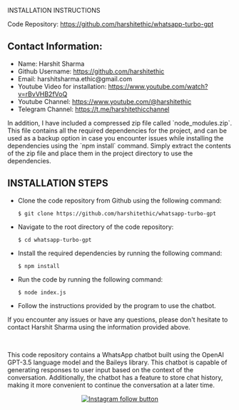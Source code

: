 INSTALLATION INSTRUCTIONS
	<p>Code Repository: <a href="https://github.com/harshitethic/whatsapp-turbo-gpt">https://github.com/harshitethic/whatsapp-turbo-gpt</a></p>
  <h2>Contact Information:</h2>
<ul>
	<li>Name: Harshit Sharma</li>
	<li>Github Username: <a href="https://github.com/harshitethic">https://github.com/harshitethic</a></li>
	<li>Email: harshitsharma.ethic@gmail.com</li>
	<li>Youtube Video for installation: <a href="https://www.youtube.com/watch?v=rBvVHB2fVoQ">https://www.youtube.com/watch?v=rBvVHB2fVoQ</a></li>
	<li>Youtube Channel: <a href="https://www.youtube.com/@harshitethic">https://www.youtube.com/@harshitethic</a></li>
	<li>Telegram Channel: <a href="https://t.me/harshitethicchannel">https://t.me/harshitethicchannel</a></li>
</ul>

<p>In addition, I have included a compressed zip file called `node_modules.zip`. This file contains all the required dependencies for the project, and can be used as a backup option in case you encounter issues while installing the dependencies using the `npm install` command. Simply extract the contents of the zip file and place them in the project directory to use the dependencies.</p>

<h2>INSTALLATION STEPS</h2>
<div>
  <ul>
    <li>
      <p>Clone the code repository from Github using the following command:</p>
      <pre><code>$ git clone https://github.com/harshitethic/whatsapp-turbo-gpt</code></pre>
    </li>
    <li>
      <p>Navigate to the root directory of the code repository:</p>
      <pre><code>$ cd whatsapp-turbo-gpt</code></pre>
    </li>
    <li>
      <p>Install the required dependencies by running the following command:</p>
      <pre><code>$ npm install</code></pre>
    </li>
    <li>
      <p>Run the code by running the following command:</p>
      <pre><code>$ node index.js</code></pre>
    </li>
    <li>
      <p>Follow the instructions provided by the program to use the chatbot.</p>
    </li>
  </ul>
</div>

<p>If you encounter any issues or have any questions, please don't hesitate to contact Harshit Sharma using the information provided above.</p>
<br>
<p>This code repository contains a WhatsApp chatbot built using the OpenAI GPT-3.5 language model and the Baileys library. This chatbot is capable of generating responses to user input based on the context of the conversation. Additionally, the chatbot has a feature to store chat history, making it more convenient to continue the conversation at a later time.</p>

<div align="center">
  <a href="https://www.instagram.com/harshitethic/">
    <img src="https://img.shields.io/badge/Follow%20%40harshitethic-Follow%20on%20Instagram-833AB4?logo=instagram&style=for-the-badge" alt="Instagram follow button">
  </a>
</div>
